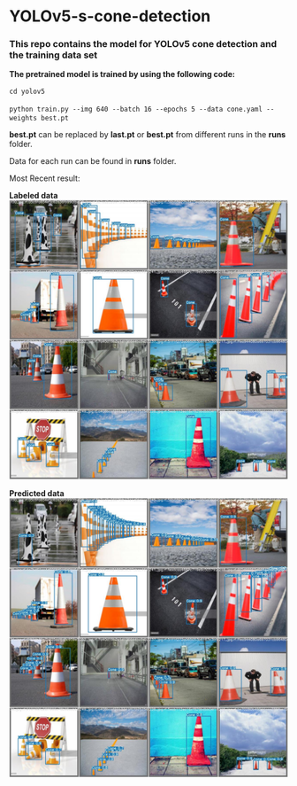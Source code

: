 # YOLOv5-s-cone-detection


### This repo contains the model for YOLOv5 cone detection and the training data set


**The pretrained model is trained by using the following code:**

```
cd yolov5

python train.py --img 640 --batch 16 --epochs 5 --data cone.yaml --weights best.pt

```

**best.pt** can be replaced by **last.pt** or **best.pt** from different runs in the **runs** folder.

Data for each run can be found in **runs** folder.

Most Recent result:

**Labeled data**
![labeled_data](images/labeled.jpeg)


**Predicted data**
![predicted_data](images/predicted.jpeg)
